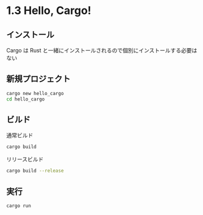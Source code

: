 # 1.3 Hello, Cargo!

## インストール

Cargo は Rust と一緒にインストールされるので個別にインストールする必要はない

## 新規プロジェクト

```sh
cargo new hello_cargo
cd hello_cargo
```

## ビルド

通常ビルド

```sh
cargo build
```

リリースビルド

```sh
cargo build --release
```

## 実行

```
cargo run
```

